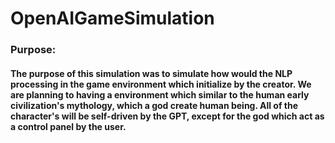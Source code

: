 # OpenAIGameSimulation
### Purpose:
#### The purpose of this simulation was to simulate how would the NLP processing in the game environment which initialize by the creator. We are planning to having a environment which similar to the human early civilization's mythology, which a god create human being. All of the character's will be self-driven by the GPT, except for the god which act as a control panel by the user.